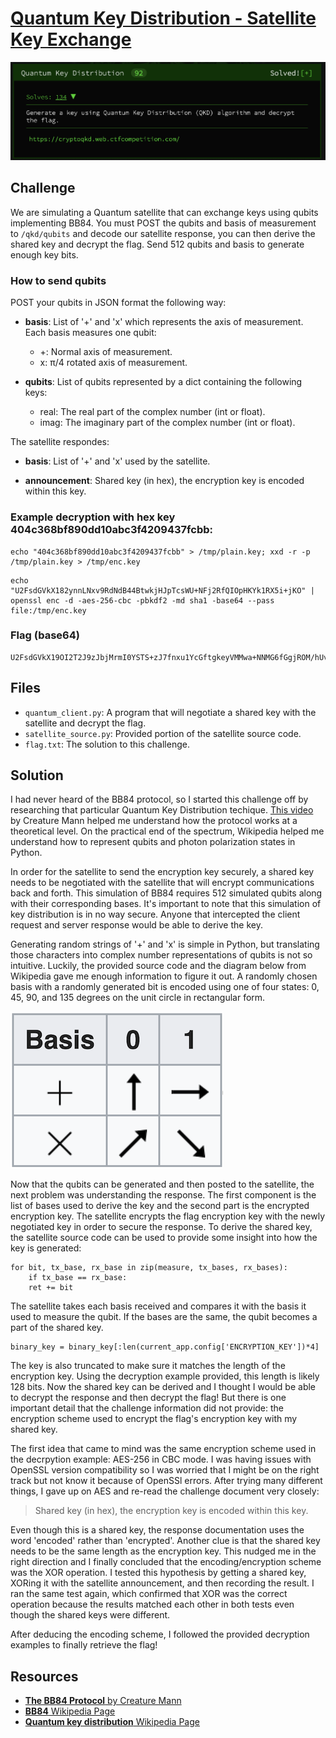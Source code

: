 # [Quantum Key Distribution - Satellite Key Exchange](https://cryptoqkd.web.ctfcompetition.com/) 

![Quantum Key Distribution](images/qkd.png "Img")

## Challenge

We are simulating a Quantum satellite that can exchange keys using qubits implementing BB84. You must POST the qubits and basis of measurement to `/qkd/qubits` and decode our satellite response, you can then derive the shared key and decrypt the flag. Send 512 qubits and basis to generate enough key bits.

### How to send qubits

POST your qubits in JSON format the following way:

* **basis**: List of '+' and 'x' which represents the axis of measurement. Each basis measures one qubit:
    - +: Normal axis of measurement.
    - x: π/4 rotated axis of measurement.

* **qubits**: List of qubits represented by a dict containing the following keys:
    - real: The real part of the complex number (int or float).
    - imag: The imaginary part of the complex number (int or float).

The satellite respondes:

* **basis**: List of '+' and 'x' used by the satellite.

* **announcement**: Shared key (in hex), the encryption key is encoded within this key.

### Example decryption with hex key 404c368bf890dd10abc3f4209437fcbb:

```
echo "404c368bf890dd10abc3f4209437fcbb" > /tmp/plain.key; xxd -r -p /tmp/plain.key > /tmp/enc.key
```

```
echo "U2FsdGVkX182ynnLNxv9RdNdB44BtwkjHJpTcsWU+NFj2RfQIOpHKYk1RX5i+jKO" | openssl enc -d -aes-256-cbc -pbkdf2 -md sha1 -base64 --pass file:/tmp/enc.key
```

### Flag (base64)

```
U2FsdGVkX19OI2T2J9zJbjMrmI0YSTS+zJ7fnxu1YcGftgkeyVMMwa+NNMG6fGgjROM/hUvvUxUGhctU8fqH4titwti7HbwNMxFxfIR+lR4=
```

## Files

* `quantum_client.py`: A program that will negotiate a shared key with the satellite and decrypt the flag.
* `satellite_source.py`: Provided portion of the satellite source code.
* `flag.txt`: The solution to this challenge.
 
## Solution

I had never heard of the BB84 protocol, so I started this challenge off by researching that particular Quantum Key Distribution techique. [This video](https://www.youtube.com/watch?v=UVzRbU6y7Ks) by Creature Mann helped me understand how the protocol works at a theoretical level. On the practical end of the spectrum, Wikipedia helped me understand how to represent qubits and photon polarization states in Python.

In order for the satellite to send the encryption key securely, a shared key needs to be negotiated with the satellite that will encrypt communications back and forth. This simulation of BB84 requires 512 simulated qubits along with their corresponding bases. It's important to note that this simulation of key distribution is in no way secure. Anyone that intercepted the client request and server response would be able to derive the key. 

Generating random strings of '+' and 'x' is simple in Python, but translating those characters into complex number representations of qubits is not so intuitive. Luckily, the provided source code and the diagram below from Wikipedia gave me enough information to figure it out. A randomly chosen basis with a randomly generated bit is encoded using one of four states: 0, 45, 90, and 135 degrees on the unit circle in rectangular form. 

![Qubit Table](images/qubit_table.png "Img")

Now that the qubits can be generated and then posted to the satellite, the next problem was understanding the response. The first component is the list of bases used to derive the key and the second part is the encrypted encryption key. The satellite encrypts the flag encryption key with the newly negotiated key in order to secure the response. To derive the shared key, the satellite source code can be used to provide some insight into how the key is generated:

```
for bit, tx_base, rx_base in zip(measure, tx_bases, rx_bases):
    if tx_base == rx_base:
    ret += bit
```

The satellite takes each basis received and compares it with the basis it used to measure the qubit. If the bases are the same, the qubit becomes a part of the shared key.

```
binary_key = binary_key[:len(current_app.config['ENCRYPTION_KEY'])*4]
```

The key is also truncated to make sure it matches the length of the encryption key. Using the decryption example provided, this length is likely 128 bits. Now the shared key can be derived and I thought I would be able to decrypt the response and then decrypt the flag! But there is one important detail that the challenge information did not provide: the encryption scheme used to encrypt the flag's encryption key with my shared key.

The first idea that came to mind was the same encryption scheme used in the decrpytion example: AES-256 in CBC mode. I was having issues with OpenSSL version compatibility so I was worried that I might be on the right track but not know it because of OpenSSl errors. After trying many different things, I gave up on AES and re-read the challenge document very closely:

> Shared key (in hex), the encryption key is encoded within this key.

Even though this is a shared key, the response documentation uses the word 'encoded' rather than 'encrypted'. Another clue is that the shared key needs to be the same length as the encryption key. This nudged me in the right direction and I finally concluded that the encoding/encryption scheme was the XOR operation. I tested this hypothesis by getting a shared key, XORing it with the satellite announcement, and then recording the result. I ran the same test again, which confirmed that XOR was the correct operation because the results matched each other in both tests even though the shared keys were different.

After deducing the encoding scheme, I followed the provided decryption examples to finally retrieve the flag!

## Resources

* [**The BB84 Protocol** by Creature Mann](https://www.youtube.com/watch?v=UVzRbU6y7Ks)
* [**BB84** Wikipedia Page](https://en.wikipedia.org/wiki/BB84)
* [**Quantum key distribution** Wikipedia Page](https://en.wikipedia.org/wiki/Quantum_key_distribution)
